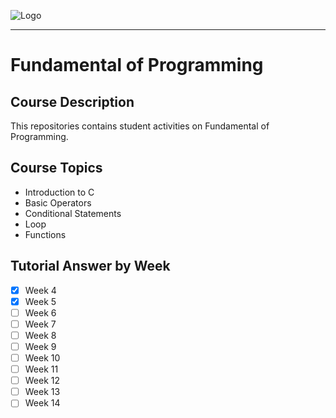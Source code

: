 ![Logo](https://github.com/aqillakhamis/c-prog/blob/main/logo/poster_course_outline.png)

-----------------------------------------------------

# Fundamental of Programming

## Course Description
This repositories contains student activities on Fundamental of Programming.

## Course Topics
* Introduction to C
* Basic Operators
* Conditional Statements
* Loop
* Functions

## Tutorial Answer by Week
- [x] Week 4
- [x] Week 5
- [ ] Week 6
- [ ] Week 7
- [ ] Week 8
- [ ] Week 9
- [ ] Week 10
- [ ] Week 11
- [ ] Week 12
- [ ] Week 13
- [ ] Week 14
